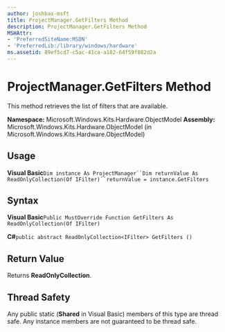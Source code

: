```yaml
---
author: joshbax-msft
title: ProjectManager.GetFilters Method
description: ProjectManager.GetFilters Method
MSHAttr:
- 'PreferredSiteName:MSDN'
- 'PreferredLib:/library/windows/hardware'
ms.assetid: 89ef5cd7-c5ac-41ca-a182-64f59f882d2a
---
```


# ProjectManager.GetFilters Method


This method retrieves the list of filters that are available.

**Namespace:** Microsoft.Windows.Kits.Hardware.ObjectModel **Assembly:** Microsoft.Windows.Kits.Hardware.ObjectModel (in Microsoft.Windows.Kits.Hardware.ObjectModel)

## Usage


**Visual Basic**`Dim instance As ProjectManager``Dim returnValue As ReadOnlyCollection(Of IFilter)``returnValue = instance.GetFilters`

## Syntax


**Visual Basic**`Public MustOverride Function GetFilters As ReadOnlyCollection(Of IFilter)`

**C#**`public abstract ReadOnlyCollection<IFilter> GetFilters ()`

## Return Value


Returns **ReadOnlyCollection**.

## Thread Safety


Any public static (**Shared** in Visual Basic) members of this type are thread safe. Any instance members are not guaranteed to be thread safe.

 

 






